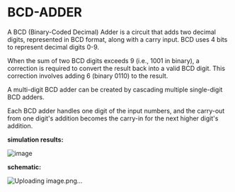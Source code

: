 # BCD-ADDER

A BCD (Binary-Coded Decimal) Adder is a circuit that adds two decimal digits, represented in BCD 
format, along with a carry input. BCD uses 4 bits to represent decimal digits 0-9. 

When the sum of two BCD digits exceeds 9 (i.e., 1001 in binary), a correction is required to convert the result back into a valid BCD digit. This correction involves adding 6 (binary 0110) to the result. 

A multi-digit BCD adder can be created by cascading multiple single-digit BCD adders. 

Each BCD adder handles one digit of the input numbers, and the carry-out from one digit's addition becomes the carry-in for the next higher digit's addition. 

**simulation results:**

![image](https://github.com/user-attachments/assets/f4fb7323-e980-444a-9238-0405971ed7e5)

**schematic:**

![Uploading image.png…]()
